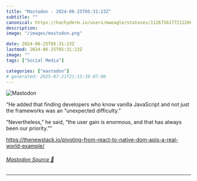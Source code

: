 ```yaml
---
title: "Mastodon - 2024-06-25T05:31:23Z"
subtitle: ""
canonical: https://hachyderm.io/users/mweagle/statuses/112675617721226690
description:
image: "/images/mastodon.png"

date: 2024-06-25T05:31:23Z
lastmod: 2024-06-25T05:31:23Z
image: ""
tags: ["Social Media"]

categories: ["mastodon"]
# generated: 2025-07-21T21:15:38-07:00
---
```

![Mastodon](/images/mastodon.png)

<p>“He added that finding developers who know vanilla JavaScript and not just the frameworks was an “unexpected difficulty.”</p><p>“Nevertheless,” he said, “the user gain is enormous, and that has always been our priority.””</p><p><a href="https://thenewstack.io/pivoting-from-react-to-native-dom-apis-a-real-world-example/" target="_blank" rel="nofollow noopener noreferrer" translate="no"><span class="invisible">https://</span><span class="ellipsis">thenewstack.io/pivoting-from-r</span><span class="invisible">eact-to-native-dom-apis-a-real-world-example/</span></a></p>


###### [Mastodon Source 🐘](https://hachyderm.io/@mweagle/112675617721226690)

___
